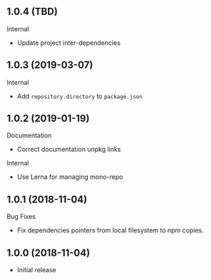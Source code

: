 ## 1.0.4 (TBD)

Internal

- Update project inter-dependencies

## 1.0.3 (2019-03-07)

Internal

- Add `repository.directory` to `package.json`

## 1.0.2 (2019-01-19)

Documentation

- Correct documentation unpkg links

Internal

- Use Lerna for managing mono-repo

## 1.0.1 (2018-11-04)

Bug Fixes

- Fix dependencies pointers from local filesystem to npm copies.

## 1.0.0 (2018-11-04)

- Initial release
